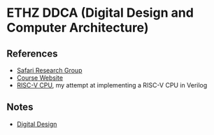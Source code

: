 # ETHZ DDCA (Digital Design and Computer Architecture)

## References

- [Safari Research Group](https://safari.ethz.ch)
- [Course Website](https://safari.ethz.ch/digitaltechnik/)
- [RISC-V CPU](https://github.com/flavian112/riscv_cpu), my attempt at implementing a RISC-V CPU in Verilog

## Notes

- [Digital Design](notes/digital_design.md)
